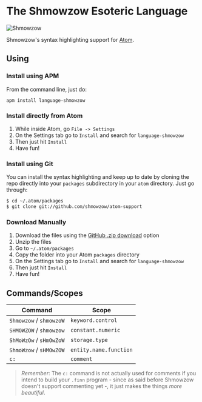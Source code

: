 # The Shmowzow Esoteric Language

![Shmowzow](https://raw.githubusercontent.com/shmowzow/shmowzow-lang/master/shmowzow.gif)

Shmowzow's syntax highlighting support for [Atom](https://atom.io/). 

## Using

### Install using APM

From the command line, just do:

`apm install language-shmowzow`

### Install directly from Atom

1. While inside Atom, go `File -> Settings`
2. On the Settings tab go to `Install` and search for `language-shmowzow`
3. Then just hit `Install`
4. Have fun!

### Install using Git

You can install the syntax highlighting and keep up to date by cloning the repo directly into your `packages` subdirectory
in your `atom` directory. Just go through:

```sh
$ cd ~/.atom/packages
$ git clone git://github.com/shmowzow/atom-support
```

### Download Manually

1. Download the files using the [GitHub .zip download](https://github.com/shmowzow/atom-support/archive/master.zip) option
2. Unzip the files
3. Go to `~/.atom/packages`
4. Copy the folder into your Atom `packages` directory
5. On the Settings tab go to `Install` and search for `language-shmowzow`
6. Then just hit `Install`
7. Have fun!

## Commands/Scopes

Command     		      | Scope																																														
---						  | ---  																																															
`Shmowzow` / `shmowzoW`   | `keyword.control`  																														   
`SHMOWZOW` / `shmowzow`   | `constant.numeric`																															
`ShMoWzOw` / `sHmOwZoW`	  | `storage.type`																																			 
`ShmoWzow` / `sHMOwZOW`   | `entity.name.function`																																		
`c:` 					  | `comment`																																							

> *Remember*: The `c:` command is not actually used for comments if you intend to build your `.finn` program - since as
said before Shmowzow doesn't support commenting yet -, it just makes the things *more beautiful*.  